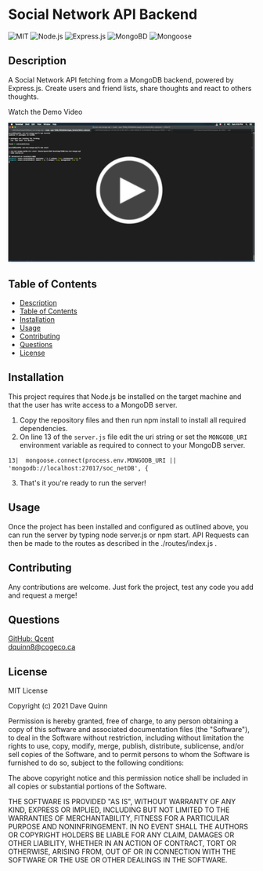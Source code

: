 
# Social Network API Backend
 
 ![MIT](https://img.shields.io/badge/License-MIT-orange)  ![Node.js](https://img.shields.io/badge/Tech-Node.js-lightblue)  ![Express.js](https://img.shields.io/badge/Tech-Express.js-lightblue)  ![MongoBD](https://img.shields.io/badge/Tech-MongoBD-lightblue)  ![Mongoose](https://img.shields.io/badge/Tech-Mongoose-lightblue) 

## Description
A Social Network API fetching from a MongoDB backend, powered by Express.js. Create users and friend lists, share thoughts and react to others thoughts.  

Watch the Demo Video

[![Employee CMS Demo Video](./assets/images/app-demo-screenshot.png)](https://drive.google.com/file/d/1gIAJz9vPpI-yePk84VM3indC6Lhgamph/view?usp=sharing "Social Network MongoDB Demo Video")

## Table of Contents

* [Description](#description)
* [Table of Contents](#table-of-contents)
* [Installation](#installation)
* [Usage](#usage)
* [Contributing](#contributing)
* [Questions](#questions)
* [License](#license)

## Installation

This project requires that Node.js be installed on the target machine and that the user has write access to a MongoDB server.

1. Copy the repository files and then run npm install to install all required dependencies.
2.  On line 13 of the `server.js` file edit the uri string or set the `MONGODB_URI` environment variable as required to connect to your MongoDB server.
```
13|  mongoose.connect(process.env.MONGODB_URI || 'mongodb://localhost:27017/soc_netDB', {
```
3. That's it you're ready to run the server!

## Usage

Once the project has been installed and configured as outlined above, you can run the server by typing node server.js or npm start. API Requests can then be made to the routes as described in the ./routes/index.js . 

## Contributing

Any contributions are welcome. Just fork the project, test any code you add and request a merge! 

## Questions

[GitHub: Qcent](https://github.com/Qcent)  
dquinn8@cogeco.ca

   
## License

MIT License

Copyright (c) 2021 Dave Quinn

Permission is hereby granted, free of charge, to any person obtaining a copy
of this software and associated documentation files (the "Software"), to deal
in the Software without restriction, including without limitation the rights
to use, copy, modify, merge, publish, distribute, sublicense, and/or sell
copies of the Software, and to permit persons to whom the Software is
furnished to do so, subject to the following conditions:

The above copyright notice and this permission notice shall be included in all
copies or substantial portions of the Software.

THE SOFTWARE IS PROVIDED "AS IS", WITHOUT WARRANTY OF ANY KIND, EXPRESS OR
IMPLIED, INCLUDING BUT NOT LIMITED TO THE WARRANTIES OF MERCHANTABILITY,
FITNESS FOR A PARTICULAR PURPOSE AND NONINFRINGEMENT. IN NO EVENT SHALL THE
AUTHORS OR COPYRIGHT HOLDERS BE LIABLE FOR ANY CLAIM, DAMAGES OR OTHER
LIABILITY, WHETHER IN AN ACTION OF CONTRACT, TORT OR OTHERWISE, ARISING FROM,
OUT OF OR IN CONNECTION WITH THE SOFTWARE OR THE USE OR OTHER DEALINGS IN THE
SOFTWARE.
                 

     